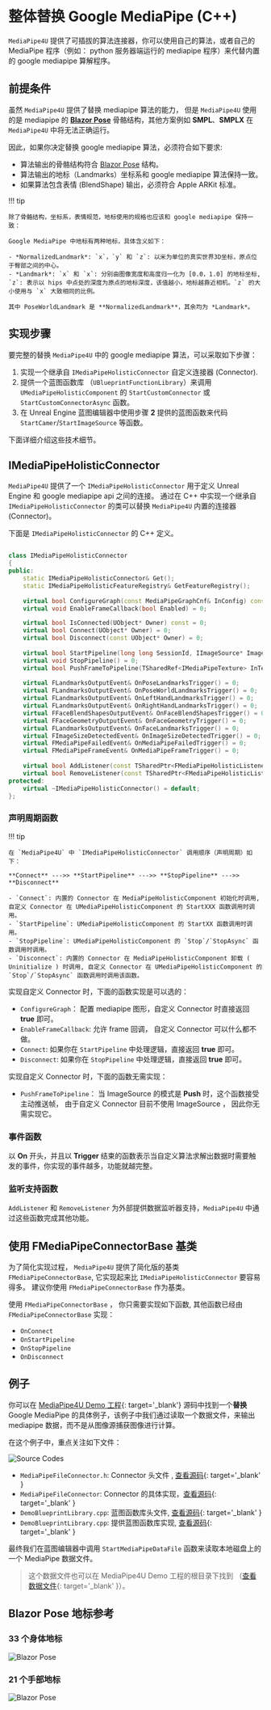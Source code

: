 # 整体替换 Google MediaPipe (C++)

`MediaPipe4U` 提供了可插拔的算法连接器，你可以使用自己的算法，或者自己的 MediaPipe 程序（例如： python 服务器端运行的 mediapipe 程序）来代替内置的 google mediapipe 算解程序。

## 前提条件

虽然 `MediaPipe4U` 提供了替换 mediapipe 算法的能力， 但是 `MediaPipe4U` 使用的是 mediapipe 的 [**Blazor Pose**](https://research.google/blog/on-device-real-time-body-pose-tracking-with-mediapipe-blazepose/) 骨骼结构，其他方案例如 **SMPL**、**SMPLX** 在 `MediaPipe4U` 中将无法正确运行。

因此，如果你决定替换 google mediapipe 算法，必须符合如下要求:

- 算法输出的骨骼结构符合 [Blazor Pose](https://research.google/blog/on-device-real-time-body-pose-tracking-with-mediapipe-blazepose/) 结构。
- 算法输出的地标（Landmarks）坐标系和 google mediapipe 算法保持一致。
- 如果算法包含表情 (BlendShape) 输出，必须符合 Apple ARKit 标准。

!!! tip

    除了骨骼结构，坐标系，表情规范，地标使用的规格也应该和 google mediapipe 保持一致：

    Google MediaPipe 中地标有两种地标，具体含义如下：

    - *NormalizedLandmark*: `x`，`y` 和 `z`: 以米为单位的真实世界3D坐标，原点位于臀部之间的中心。
    - *Landmark*: `x` 和 `x`: 分别由图像宽度和高度归一化为 [0.0，1.0] 的地标坐标, `z`: 表示以 hips 中点处的深度为原点的地标深度，该值越小，地标越靠近相机。`z` 的大小使用与 `x` 大致相同的比例。
  
    其中 PoseWorldLandmark 是 **NormalizedLandmark**，其余均为 *Landmark*。


## 实现步骤

要完整的替换 `MediaPipe4U`  中的 google mediapipe 算法，可以采取如下步骤：

1. 实现一个继承自 `IMediaPipeHolisticConnector` 自定义连接器 (Connector).
2. 提供一个蓝图函数库 （`UBlueprintFunctionLibrary`）来调用 `UMediaPipeHolisticComponent` 的 `StartCustomConnector` 或 `StartCustomConnectorAsync` 函数。
3. 在 Unreal Engine 蓝图编辑器中使用步骤 **2** 提供的蓝图函数来代码 `StartCamer`/`StartImageSource` 等函数。

下面详细介绍这些技术细节。


## IMediaPipeHolisticConnector

`MediaPipe4U` 提供了一个 `IMediaPipeHolisticConnector` 用于定义 Unreal Engine 和 google mediapipe api 之间的连接。
通过在 C++ 中实现一个继承自 `IMediaPipeHolisticConnector` 的类可以替换 `MediaPipe4U` 内置的连接器 (Connector)。

下面是 `IMediaPipeHolisticConnector` 的 C++ 定义。

```cpp

class IMediaPipeHolisticConnector
{
public:
	static IMediaPipeHolisticConnector& Get();
	static IMediaPipeHolisticFeatureRegistry& GetFeatureRegistry();
	 
	virtual bool ConfigureGraph(const MediaPipeGraphCnf& InConfig) const = 0;
	virtual void EnableFrameCallback(bool Enabled) = 0;

	virtual bool IsConnected(UObject* Owner) const = 0;
	virtual bool Connect(UObject* Owner) = 0;
	virtual bool Disconnect(const UObject* Owner) = 0;
	
	virtual bool StartPipeline(long long SessionId, IImageSource* ImageSource, const FMediaPipeHolisticOptions& Options) = 0;
	virtual void StopPipeline() = 0;
	virtual bool PushFrameToPipeline(TSharedRef<IMediaPipeTexture> InTexture,  int RotationDegrees) = 0;
	
	virtual FLandmarksOutputEvent& OnPoseLandmarksTrigger() = 0;
	virtual FLandmarksOutputEvent& OnPoseWorldLandmarksTrigger() = 0;
	virtual FLandmarksOutputEvent& OnLeftHandLandmarksTrigger() = 0;
	virtual FLandmarksOutputEvent& OnRightHandLandmarksTrigger() = 0;
	virtual FFaceBlendShapesOutputEvent& OnFaceBlendShapesTrigger() = 0;
	virtual FFaceGeometryOutputEvent& OnFaceGeometryTrigger() = 0;
	virtual FLandmarksOutputEvent& OnFaceLandmarksTrigger() = 0;
	virtual FImageSizeDetectedEvent& OnImageSizeDetectedTrigger() = 0;
	virtual FMediaPipeFailedEvent& OnMediaPipeFailedTrigger() = 0;
	virtual FMediaPipeFrameEvent& OnMediaPipeFrameTrigger() = 0;
	
	virtual bool AddListener(const TSharedPtr<FMediaPipeHolisticListener>& InListener) = 0;
	virtual bool RemoveListener(const TSharedPtr<FMediaPipeHolisticListener>& InListener) = 0;
protected:
	virtual ~IMediaPipeHolisticConnector() = default;
};

```


### 声明周期函数

!!! tip

    在 `MediaPipe4U` 中 `IMediaPipeHolisticConnector` 调用顺序（声明周期）如下：
    
    **Connect** --->> **StartPipeline** --->> **StopPipeline** --->> **Disconnect**
    
    - `Connect`: 内置的 Connector 在 MediaPipeHolisticComponent 初始化时调用, 自定义 Connector 在 UMediaPipeHolisticComponent 的 StartXXX 函数调用时调用。
    - `StartPipeline`: UMediaPipeHolisticComponent 的 StartXX 函数调用时调用。
    - `StopPipeline`: UMediaPipeHolisticComponent 的 `Stop`/`StopAsync` 函数调用时调用。
    - `Disconnect`: 内置的 Connector 在 MediaPipeHolisticComponent 卸载 ( Uninitialize ) 时调用, 自定义 Connector 在 UMediaPipeHolisticComponent 的 `Stop`/`StopAsync` 函数调用时调用该函数。



实现自定义 Connector 时，下面的函数实现是可以选的：

- `ConfigureGraph`： 配置 mediapipe 图形，自定义 Connector 时直接返回 **true** 即可。
- `EnableFrameCallback`: 允许 frame 回调， 自定义 Connector 可以什么都不做。
- `Connect`: 如果你在 `StartPipeline` 中处理逻辑，直接返回 **true** 即可。
- `Disconnect`: 如果你在 `StopPipeline` 中处理逻辑，直接返回 **true** 即可。


实现自定义 Connector 时，下面的函数无需实现：

- `PushFrameToPipeline`： 当 ImageSource 的模式是 **Push** 时，这个函数接受主动推送帧， 由于自定义 Connector 目前不使用 ImageSource ， 因此你无需实现它。



### 事件函数

以 **On** 开头，并且以 **Trigger** 结束的函数表示当自定义算法求解出数据时需要触发的事件，你实现的事件越多，功能就越完整。

### 监听支持函数

`AddListener` 和 `RemoveListener` 为外部提供数据监听器支持，`MediaPipe4U` 中通过这些函数完成其他功能。


## 使用 FMediaPipeConnectorBase 基类

为了简化实现过程， `MediaPipe4U` 提供了简化版的基类 `FMediaPipeConnectorBase`, 它实现起来比 `IMediaPipeHolisticConnector` 要容易得多。
建议你使用 `FMediaPipeConnectorBase` 作为基类。


使用 `FMediaPipeConnectorBase` ， 你只需要实现如下函数, 其他函数已经由 `FMediaPipeConnectorBase` 实现：

- `OnConnect`
- `OnStartPipeline`
- `OnStopPipeline`
- `OnDisconnect`


## 例子

你可以在 [MediaPipe4U Demo 工程](https://gitlab.com/endink/MediaPipe4U-Demo){: target='_blank'} 源码中找到一个**替换** Google MediaPipe 的具体例子，该例子中我们通过读取一个数据文件，来输出 mediapipe 数据，而不是从图像源捕获图像进行计算。



在这个例子中，重点关注如下文件：

![Source Codes](./images/relace_mediapipe/cpp_files.jpg "Source Codes")

- `MediaPipeFileConnector.h`: Connector 头文件 , [查看源码](https://gitlab.com/endink/MediaPipe4U-Demo/-/blob/main/Source/MediaPipe4UDemo/Public/MediaPipeFileConnector.h){: target='_blank' }
- `MediaPipeFileConnector`: Connector 的具体实现，[查看源码](https://gitlab.com/endink/MediaPipe4U-Demo/-/blob/main/Source/MediaPipe4UDemo/Private/MediaPipeFileConnector.cpp){: target='_blank' }
- `DemoBlueprintLibrary.cpp`: 蓝图函数库头文件, [查看源码](https://gitlab.com/endink/MediaPipe4U-Demo/-/blob/main/Source/MediaPipe4UDemo/Public/DemoBlueprintLibrary.h){: target='_blank' }
- `DemoBlueprintLibrary.cpp`: 提供蓝图函数库实现, [查看源码](https://gitlab.com/endink/MediaPipe4U-Demo/-/blob/main/Source/MediaPipe4UDemo/Private/DemoBlueprintLibrary.cpp){: target='_blank' }


最终我们在蓝图编辑器中调用 `StartMediaPipeDataFile` 函数来读取本地磁盘上的一个 MediaPipe 数据文件。

> 这个数据文件也可以在  MediaPipe4U Demo 工程的根目录下找到 （[查看数据文件](https://gitlab.com/endink/MediaPipe4U-Demo/-/blob/main/mediapipe_pose_data.txt){: target='_blank' }）。



## Blazor Pose 地标参考

### 33 个身体地标

![Blazor Pose](./images/pose_landmarks_index.png "Blazor Pose")

### 21 个手部地标

![Blazor Pose](./images/hand-landmarks.png "Blazor Pose")